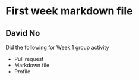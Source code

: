 # First week markdown file
## David No

Did the following for Week 1 group activity
- Pull request
- Markdown file
- Profile
